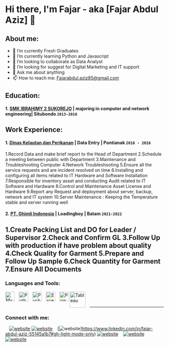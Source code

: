 # Hi there, I'm Fajar - aka [Fajar Abdul Aziz] 👋
## About me:
- 🔭 I’m currently Fresh Graduates
- 🌱 I’m currently learning Python and Javascript
- 👯 I’m looking to collaborate as Data Analyst
- 🤔 I’m looking for suggest for Digital Marketing and IT support
- 💬 Ask me about anything
- 📫 How to reach me: Fajarabdul.aziz85@gmail.com

## Education:

#### 1. [SMK IBRAHIMY 2 SUKOREJO](https://www.ugm.ac.id) | majoring in computer and network engineering| Situbondo `2013-2016`

## Work Experience:
#### 1. [Dinas Kelautan dan Perikanan](https://diskan.situbondokab.go.id/) | Data Entry | Pontianak `2016 - 2016`
1.Record Data and make brief report to the Head of Department
2.Schedule a meeting between public with Department
3.Maintenance and Troubleshooting Computer
4.Network Troubleshooting
5.Ensure all the service requests and are incident resolved on time
6.Installing and configuring all items related to IT Hardware and Software 
Installation
7.Responsible for inventory asset and conducting Audit related to IT 
Software and Hardware
8.Control and Maintenance Asset License and Hardware 
9.Report any Request and deployment about server, backup, network and IT 
system
10.Server Maintenance : Keeping the Temperature stable and server running 
well
#### 2. [PT. Ghimli Indonesia](https://www.ghimli.com/) | Loadingboy | Batam `2021-2022`
1.Create Packing List and DO for Leader / Supervisor
2.Check and Confirm GL
3.Follow Up with production if have problem about quality
4.Check Quality for Garment
5.Prepare and Follow Up Sample
6.Check Quantity for Garment
7.Ensure All Documents
---

### Languages and Tools:

[<img align="left" alt="MySQL" width="30px" src="https://cdn.jsdelivr.net/gh/devicons/devicon/icons/mysql/mysql-original.svg" style="padding-right:10px;" />][webdev]
[<img align="left" alt="Python" width="30px" src="https://upload.wikimedia.org/wikipedia/commons/thumb/c/c3/Python-logo-notext.svg/110px-Python-logo-notext.svg.png?20100317150552" style="padding-right:10px;" />][webdev]
[<img align="left" alt="Pycharm" width="30px" src="https://upload.wikimedia.org/wikipedia/commons/thumb/1/1d/PyCharm_Icon.svg/220px-PyCharm_Icon.svg.png" style="padding-right:10px;" />][webdev]
[<img align="left" alt="Excel" width="30px" src="https://is2-ssl.mzstatic.com/image/thumb/Purple126/v4/a8/fd/5a/a8fd5a84-c6f1-355f-3b9f-6e86598efaa3/XCEL.png/1200x630bb.png" style="padding-right:10px;" />][webdev]
[<img align="left" alt="Power BI" width="30px" src="https://powerbi.microsoft.com/pictures/application-logos/svg/powerbi.svg" style="padding-right:0px;" />][webdev]
[<img align="left" alt="Tableau" width="50px" src="https://logos-world.net/wp-content/uploads/2021/10/Tableau-Symbol.png" style="padding-right:10px;" />][webdev]

<br />
<br />

---
### Connect with me:


&nbsp;&nbsp;
[![website](./img/twitter-light.svg)](https://twitter.com/FajarAbdul_Aziz#gh-light-mode-only)
[![website](./img/twitter-dark.svg)](https://twitter.com/FajarAbdul_Aziz#gh-dark-mode-only)
&nbsp;&nbsp;
[![website](./img/linkedin-light.svg)]https://www.linkedin.com/in/fajar-abdul-aziz-55145a1b7#gh-light-mode-only)
[![website](./img/linkedin-dark.svg)](https://www.linkedin.com/in/fajar-abdul-aziz-55145a1b7#gh-dark-mode-only)
&nbsp;&nbsp;
[![website](./img/instagram-light.svg)](https://instagram.com/pendudukmerkurius?igshid=ZGUzMzM3NWJiOQ==#gh-light-mode-only)
[![website](./img/instagram-dark.svg)](https://instagram.com/pendudukmerkurius?igshid=ZGUzMzM3NWJiOQ==#gh-dark-mode-only)



[webdev]:https://github.com/ChrltteKatakuri


<!---
ChrltteKatakuri/ChrltteKatakuri is a ✨ special ✨ repository because its `README.md` (this file) appears on your GitHub profile.
You can click the Preview link to take a look at your changes.
--->
